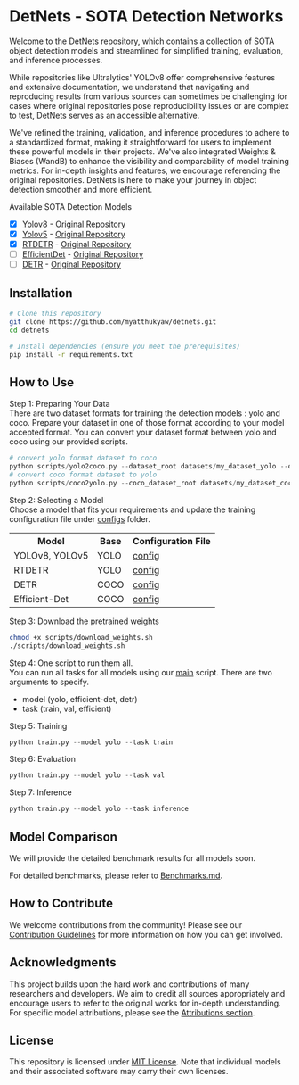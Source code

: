 # DetNets - SOTA Detection Networks


Welcome to the DetNets repository, which contains a collection of SOTA object detection models and streamlined for simplified training, evaluation, and inference processes. 

While repositories like Ultralytics' YOLOv8 offer comprehensive features and extensive documentation, we understand that navigating and reproducing results from various sources can sometimes be challenging for cases where original repositories pose reproducibility issues or are complex to test, DetNets serves as an accessible alternative.

We've refined the training, validation, and inference procedures to adhere to a standardized format, making it straightforward for users to implement these powerful models in their projects. We've also integrated Weights & Biases (WandB) to enhance the visibility and comparability of model training metrics. For in-depth insights and features, we encourage referencing the original repositories. DetNets is here to make your journey in object detection smoother and more efficient.

Available SOTA Detection Models

- [x] [Yolov8](https://github.com/myatthukyaw/detnets/tree/main/models/ultralytics) - [Original Repository](https://github.com/ultralytics/ultralytics)
- [x] [Yolov5](https://github.com/myatthukyaw/detnets/tree/main/models/ultralytics) - [Original Repository](https://github.com/ultralytics/ultralytics)
- [x] [RTDETR](https://github.com/myatthukyaw/detnets/tree/main/models/ultralytics) - [Original Repository](https://github.com/ultralytics/ultralytics)
- [ ] [EfficientDet](https://github.com/myatthukyaw/detnets/tree/main/models/efficient-det) - [Original Repository](https://github.com/zylo117/Yet-Another-EfficientDet-Pytorch)
- [ ] [DETR](https://github.com/myatthukyaw/detnets/blob/main/models/detr) - [Original Repository](https://github.com/facebookresearch/detr)
<!-- - [ ] [Detectron2](https://github.com/myatthukyaw/detnets/tree/main/models/detectron2) - [Original Repository](https://github.com/facebookresearch/detectron2) -->



## Installation

```bash
# Clone this repository
git clone https://github.com/myatthukyaw/detnets.git
cd detnets

# Install dependencies (ensure you meet the prerequisites)
pip install -r requirements.txt
```

## How to Use

Step 1: Preparing Your Data</br>
There are two dataset formats for training the detection models : yolo and coco. Prepare your dataset in one of those format according to your model accepted format. You can convert your dataset format between yolo and coco using our provided scripts. 

```python
# convert yolo format dataset to coco
python scripts/yolo2coco.py --dataset_root datasets/my_dataset_yolo --output_dataset datasets/my_dataset_coco
# convert coco format dataset to yolo
python scripts/coco2yolo.py --coco_dataset_root datasets/my_dataset_coco --output_yolo_dataset datasets/my_dataset_yolo
```

Step 2: Selecting a Model</br>
Choose a model that fits your requirements and update the training configuration file under [configs](https://github.com/myatthukyaw/detnets/blob/main/configs) folder.

<table>
  <tr>
    <th>Model</th>
    <th>Base</th>
    <th>Configuration File</th>
  </tr>
  <tr>
    <td>YOLOv8, YOLOv5</td>
    <td>YOLO</td>
    <td><a href="https://github.com/myatthukyaw/detnets/blob/main/configs/yolo.yml">config</a></td>
  </tr>
  <tr>
    <td>RTDETR</td>
    <td>YOLO</td>
    <td><a href="https://github.com/myatthukyaw/detnets/blob/main/configs/rtdetr.yml">config</a></td>
  </tr>
  <tr>
    <td>DETR</td>
    <td>COCO</td>
    <td><a href="https://github.com/myatthukyaw/detnets/blob/main/configs/detr.yml">config</a></td>
  </tr>
  <tr>
    <td>Efficient-Det</td>
    <td>COCO</td>
    <td><a href="https://github.com/myatthukyaw/detnets/blob/main/configs/efficient-det.yml">config</a></td>
  </tr>
</table>

Step 3: Download the pretrained weights

```bash
chmod +x scripts/download_weights.sh
./scripts/download_weights.sh
```

Step 4: One script to run them all.</br>
You can run all tasks for all models using our [main](https://github.com/myatthukyaw/detnets/blob/main/main.py) script.
There are two arguments to specify. 
- model (yolo, efficient-det, detr)
- task (train, val, efficient)

Step 5: Training
```python
python train.py --model yolo --task train
```

Step 6: Evaluation
```python
python train.py --model yolo --task val
```

Step 7: Inference
```python
python train.py --model yolo --task inference
```

## Model Comparison
We will provide the detailed benchmark results for all models soon.

For detailed benchmarks, please refer to [Benchmarks.md](BENCHMARKS.md).


## How to Contribute
We welcome contributions from the community! Please see our [Contribution Guidelines](CONTRIBUTION.md) for more information on how you can get involved.

## Acknowledgments
This project builds upon the hard work and contributions of many researchers and developers. We aim to credit all sources appropriately and encourage users to refer to the original works for in-depth understanding. For specific model attributions, please see the [Attributions section](ATTRIBUTION.md).

## License
This repository is licensed under [MIT License](LICENSE). Note that individual models and their associated software may carry their own licenses.